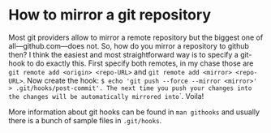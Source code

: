 # How to mirror a git repository

Most git providers allow to mirror a remote repository but the biggest one of all—github.com—does not.
So, how do you mirror a repository to github then?
I think the easiest and most straightforward way is to specify a git-hook to do exactly this.
First specify both remotes, in my chase those are `git remote add <origin> <repo-URL>` and `git remote add <mirror> <repo-URL>`.
Now create the hook: `$ echo 'git push --force --mirror <mirror>' > .git/hooks/post-commit'.
The next time you push your changes into `<origin>` the changes will be automatically mirrored into `<mirror>`.
Voila!

More information about git hooks can be found in `man githooks` and usually there is a bunch of sample files in `.git/hooks`.
